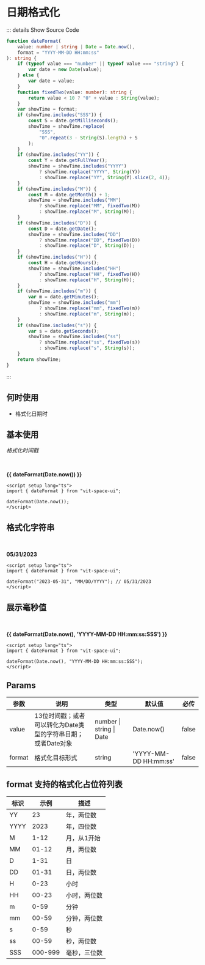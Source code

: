 # 日期格式化<BackTop />

::: details Show Source Code

```ts
function dateFormat(
    value: number | string | Date = Date.now(),
    format = "YYYY-MM-DD HH:mm:ss"
): string {
    if (typeof value === "number" || typeof value === "string") {
        var date = new Date(value);
    } else {
        var date = value;
    }
    function fixedTwo(value: number): string {
        return value < 10 ? "0" + value : String(value);
    }
    var showTime = format;
    if (showTime.includes("SSS")) {
        const S = date.getMilliseconds();
        showTime = showTime.replace(
            "SSS",
            "0".repeat(3 - String(S).length) + S
        );
    }
    if (showTime.includes("YY")) {
        const Y = date.getFullYear();
        showTime = showTime.includes("YYYY")
            ? showTime.replace("YYYY", String(Y))
            : showTime.replace("YY", String(Y).slice(2, 4));
    }
    if (showTime.includes("M")) {
        const M = date.getMonth() + 1;
        showTime = showTime.includes("MM")
            ? showTime.replace("MM", fixedTwo(M))
            : showTime.replace("M", String(M));
    }
    if (showTime.includes("D")) {
        const D = date.getDate();
        showTime = showTime.includes("DD")
            ? showTime.replace("DD", fixedTwo(D))
            : showTime.replace("D", String(D));
    }
    if (showTime.includes("H")) {
        const H = date.getHours();
        showTime = showTime.includes("HH")
            ? showTime.replace("HH", fixedTwo(H))
            : showTime.replace("H", String(H));
    }
    if (showTime.includes("m")) {
        var m = date.getMinutes();
        showTime = showTime.includes("mm")
            ? showTime.replace("mm", fixedTwo(m))
            : showTime.replace("m", String(m));
    }
    if (showTime.includes("s")) {
        var s = date.getSeconds();
        showTime = showTime.includes("ss")
            ? showTime.replace("ss", fixedTwo(s))
            : showTime.replace("s", String(s));
    }
    return showTime;
}
```

:::

## 何时使用

-   格式化日期时

<script setup lang="ts">
import { dateFormat } from 'vit-space-ui'
</script>

## 基本使用

_格式化时间戳_

<br/>

**{{ dateFormat(Date.now()) }}**

```vue
<script setup lang="ts">
import { dateFormat } from "vit-space-ui";

dateFormat(Date.now());
</script>
```

## 格式化字符串

<br/>

**05/31/2023**

```vue
<script setup lang="ts">
import { dateFormat } from "vit-space-ui";

dateFormat("2023-05-31", "MM/DD/YYYY"); // 05/31/2023
</script>
```

## 展示毫秒值

<br/>

**{{ dateFormat(Date.now(), 'YYYY-MM-DD HH:mm:ss:SSS') }}**

```vue
<script setup lang="ts">
import { dateFormat } from "vit-space-ui";

dateFormat(Date.now(), "YYYY-MM-DD HH:mm:ss:SSS");
</script>
```

## Params

| 参数   | 说明                                                         | 类型                             | 默认值                | 必传  |
| ------ | ------------------------------------------------------------ | -------------------------------- | --------------------- | ----- |
| value  | 13位时间戳；或者可以转化为Date类型的字符串日期；或者Date对象 | number &#124; string &#124; Date | Date.now()            | false |
| format | 格式化目标形式                                               | string                           | 'YYYY-MM-DD HH:mm:ss' | false |

## format 支持的格式化占位符列表

| 标识 | 示例    | 描述         |
| ---- | ------- | ------------ |
| YY   | 23      | 年，两位数   |
| YYYY | 2023    | 年，四位数   |
| M    | 1-12    | 月，从1开始  |
| MM   | 01-12   | 月，两位数   |
| D    | 1-31    | 日           |
| DD   | 01-31   | 日，两位数   |
| H    | 0-23    | 小时         |
| HH   | 00-23   | 小时，两位数 |
| m    | 0-59    | 分钟         |
| mm   | 00-59   | 分钟，两位数 |
| s    | 0-59    | 秒           |
| ss   | 00-59   | 秒，两位数   |
| SSS  | 000-999 | 毫秒，三位数 |
